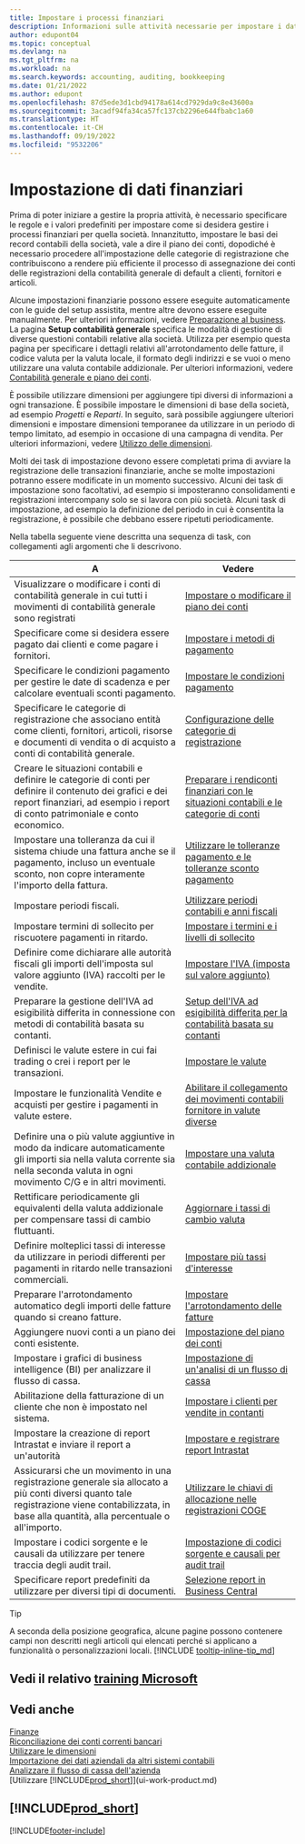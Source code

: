 ```yaml
---
title: Impostare i processi finanziari
description: Informazioni sulle attività necessarie per impostare i dati finanziari nella propria attività per adattarli alle esigenze di contabilità, controllo e gestione dei libri contabili.
author: edupont04
ms.topic: conceptual
ms.devlang: na
ms.tgt_pltfrm: na
ms.workload: na
ms.search.keywords: accounting, auditing, bookkeeping
ms.date: 01/21/2022
ms.author: edupont
ms.openlocfilehash: 87d5ede3d1cbd94178a614cd7929da9c8e43600a
ms.sourcegitcommit: 3acadf94fa34ca57fc137cb2296e644fbabc1a60
ms.translationtype: HT
ms.contentlocale: it-CH
ms.lasthandoff: 09/19/2022
ms.locfileid: "9532206"
---
```

# <a name="setting-up-finance"></a>Impostazione di dati finanziari
Prima di poter iniziare a gestire la propria attività, è necessario specificare le regole e i valori predefiniti per impostare come si desidera gestire i processi finanziari per quella società. Innanzitutto, impostare le basi dei record contabili della società, vale a dire il piano dei conti, dopodiché è necessario procedere all'impostazione delle categorie di registrazione che contribuiscono a rendere più efficiente il processo di assegnazione dei conti delle registrazioni della contabilità generale di default a clienti, fornitori e articoli.

Alcune impostazioni finanziarie possono essere eseguite automaticamente con le guide del setup assistita, mentre altre devono essere eseguite manualmente. Per ulteriori informazioni, vedere [Preparazione al business](ui-get-ready-business.md). La pagina **Setup contabilità generale** specifica le modalità di gestione di diverse questioni contabili relative alla società. Utilizza per esempio questa pagina per specificare i dettagli relativi all'arrotondamento delle fatture, il codice valuta per la valuta locale, il formato degli indirizzi e se vuoi o meno utilizzare una valuta contabile addizionale. Per ulteriori informazioni, vedere [Contabilità generale e piano dei conti](finance-general-ledger.md).  

È possibile utilizzare dimensioni per aggiungere tipi diversi di informazioni a ogni transazione. È possibile impostare le dimensioni di base della società, ad esempio *Progetti* e *Reparti*. In seguito, sarà possibile aggiungere ulteriori dimensioni e impostare dimensioni temporanee da utilizzare in un periodo di tempo limitato, ad esempio in occasione di una campagna di vendita. Per ulteriori informazioni, vedere [Utilizzo delle dimensioni](finance-dimensions.md).

Molti dei task di impostazione devono essere completati prima di avviare la registrazione delle transazioni finanziarie, anche se molte impostazioni potranno essere modificate in un momento successivo. Alcuni dei task di impostazione sono facoltativi, ad esempio si imposteranno consolidamenti e registrazioni intercompany solo se si lavora con più società. Alcuni task di impostazione, ad esempio la definizione del periodo in cui è consentita la registrazione, è possibile che debbano essere ripetuti periodicamente.  

Nella tabella seguente viene descritta una sequenza di task, con collegamenti agli argomenti che li descrivono.

| A | Vedere |
| --- | --- |
|Visualizzare o modificare i conti di contabilità generale in cui tutti i movimenti di contabilità generale sono registrati|[Impostare o modificare il piano dei conti](finance-setup-chart-accounts.md)|
| Specificare come si desidera essere pagato dai clienti e come pagare i fornitori. |[Impostare i metodi di pagamento](finance-payment-methods.md) |
| Specificare le condizioni pagamento per gestire le date di scadenza e per calcolare eventuali sconti pagamento.|[Impostare le condizioni pagamento](finance-payment-terms.md) |
| Specificare le categorie di registrazione che associano entità come clienti, fornitori, articoli, risorse e documenti di vendita o di acquisto a conti di contabilità generale. |[Configurazione delle categorie di registrazione](finance-posting-groups.md)|
|Creare le situazioni contabili e definire le categorie di conti per definire il contenuto dei grafici e dei report finanziari, ad esempio i report di conto patrimoniale e conto economico.|[Preparare i rendiconti finanziari con le situazioni contabili e le categorie di conti](bi-how-work-account-schedule.md)|
|Impostare una tolleranza da cui il sistema chiude una fattura anche se il pagamento, incluso un eventuale sconto, non copre interamente l'importo della fattura.|[Utilizzare le tolleranze pagamento e le tolleranze sconto pagamento](finance-payment-tolerance-and-payment-discount-tolerance.md)|
| Impostare periodi fiscali. |[Utilizzare periodi contabili e anni fiscali](finance-accounting-periods-and-fiscal-years.md) |
|Impostare termini di sollecito per riscuotere pagamenti in ritardo.|[Impostare i termini e i livelli di sollecito](finance-setup-reminders.md)|
| Definire come dichiarare alle autorità fiscali gli importi dell'imposta sul valore aggiunto (IVA) raccolti per le vendite. |[Impostare l'IVA (imposta sul valore aggiunto)](finance-setup-vat.md)|
|Preparare la gestione dell'IVA ad esigibilità differita in connessione con metodi di contabilità basata su contanti.|[Setup dell'IVA ad esigibilità differita per la contabilità basata su contanti](finance-setup-unrealized-vat.md)|
|Definisci le valute estere in cui fai trading o crei i report per le transazioni.|[Impostare le valute](finance-set-up-currencies.md)|
| Impostare le funzionalità Vendite e acquisti per gestire i pagamenti in valute estere.|[Abilitare il collegamento dei movimenti contabili fornitore in valute diverse](finance-how-enable-application-ledger-entries-different-currencies.md)
|Definire una o più valute aggiuntive in modo da indicare automaticamente gli importi sia nella valuta corrente sia nella seconda valuta in ogni movimento C/G e in altri movimenti.|[Impostare una valuta contabile addizionale](finance-how-setup-additional-currencies.md)|
|Rettificare periodicamente gli equivalenti della valuta addizionale per compensare tassi di cambio fluttuanti.|[Aggiornare i tassi di cambio valuta](finance-how-update-currencies.md)|
|Definire molteplici tassi di interesse da utilizzare in periodi differenti per pagamenti in ritardo nelle transazioni commerciali.|[Impostare più tassi d'interesse](finance-how-to-set-up-multiple-interest-rates.md)|
|Preparare l'arrotondamento automatico degli importi delle fatture quando si creano fatture.|[Impostare l'arrotondamento delle fatture](finance-set-up-invoice-rounding.md)|
| Aggiungere nuovi conti a un piano dei conti esistente. |[Impostazione del piano dei conti](finance-setup-chart-accounts.md) |
| Impostare i grafici di business intelligence (BI) per analizzare il flusso di cassa. |[Impostazione di un'analisi di un flusso di cassa](finance-setup-cash-flow-analyses.md) |
|Abilitazione della fatturazione di un cliente che non è impostato nel sistema.|[Impostare i clienti per vendite in contanti](finance-how-to-set-up-cash-customers.md)|
| Impostare la creazione di report Intrastat e inviare il report a un'autorità | [Impostare e registrare report Intrastat](finance-how-setup-report-intrastat.md)|
|Assicurarsi che un movimento in una registrazione generale sia allocato a più conti diversi quanto tale registrazione viene contabilizzata, in base alla quantità, alla percentuale o all'importo.|[Utilizzare le chiavi di allocazione nelle registrazioni COGE](ui-how-use-allocation-keys-general-journals.md)|
|Impostare i codici sorgente e le causali da utilizzare per tenere traccia degli audit trail.|[Impostazione di codici sorgente e causali per audit trail](finance-setup-trail-codes.md)|
|Specificare report predefiniti da utilizzare per diversi tipi di documenti.|[Selezione report in Business Central](across-report-selections.md)|

> [!TIP]
> A seconda della posizione geografica, alcune pagine possono contenere campi non descritti negli articoli qui elencati perché si applicano a funzionalità o personalizzazioni locali. [!INCLUDE [tooltip-inline-tip_md](includes/tooltip-inline-tip_md.md)]

## <a name="see-related-microsoft-training"></a>Vedi il relativo [training Microsoft](/training/paths/set-up-financial-management-dynamics-365-business-central/)

## <a name="see-also"></a>Vedi anche

[Finanze](finance.md)  
[Riconciliazione dei conti correnti bancari](bank-manage-bank-accounts.md)  
[Utilizzare le dimensioni](finance-dimensions.md)  
[Importazione dei dati aziendali da altri sistemi contabili](across-import-data-configuration-packages.md)  
[Analizzare il flusso di cassa dell'azienda](finance-analyze-cash-flow.md)  
[Utilizzare [!INCLUDE[prod_short](includes/prod_short.md)]](ui-work-product.md)  

## [!INCLUDE[prod_short](includes/free_trial_md.md)]  


[!INCLUDE[footer-include](includes/footer-banner.md)]
